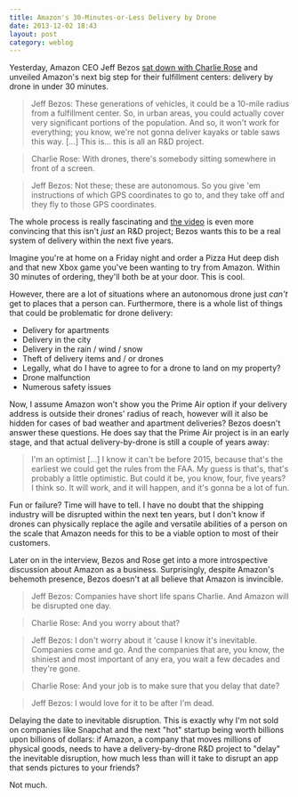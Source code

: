 ```yaml
---
title: Amazon's 30-Minutes-or-Less Delivery by Drone
date: 2013-12-02 18:43
layout: post
category: weblog
---
```

Yesterday, Amazon CEO Jeff Bezos [sat down with Charlie Rose](http://www.cbsnews.com/news/amazons-jeff-bezos-looks-to-the-future/) and unveiled Amazon's next big step for their fulfillment centers: delivery by drone in under 30 minutes.

> Jeff Bezos: These generations of vehicles, it could be a 10-mile radius from a fulfillment center. So, in urban areas, you could actually cover very significant portions of the population. And so, it won't work for everything; you know, we're not gonna deliver kayaks or table saws this way. [...] This is... this is all an R&D project.

> Charlie Rose: With drones, there's somebody sitting somewhere in front of a screen.

> Jeff Bezos: Not these; these are autonomous. So you give 'em instructions of which GPS coordinates to go to, and they take off and they fly to those GPS coordinates.

The whole process is really fascinating and [the video](http://www.youtube.com/watch?v=98BIu9dpwHU) is even more convincing that this isn't _just_ an R&D project; Bezos wants this to be a real system of delivery within the next five years.

Imagine you're at home on a Friday night and order a Pizza Hut deep dish and that new Xbox game you've been wanting to try from Amazon. Within 30 minutes of ordering, they'll both be at your door. This is cool.

However, there are a lot of situations where an autonomous drone just _can't_ get to places that a person can. Furthermore, there is a whole list of things that could be problematic for drone delivery:

- Delivery for apartments
- Delivery in the city
- Delivery in the rain / wind / snow
- Theft of delivery items and / or drones
- Legally, what do I have to agree to for a drone to land on my property?
- Drone malfunction
- Numerous safety issues

Now, I assume Amazon won't show you the Prime Air option if your delivery address is outside their drones' radius of reach, however will it also be hidden for cases of bad weather and apartment deliveries? Bezos doesn't answer these questions. He does say that the Prime Air project is in an early stage, and that actual delivery-by-drone is still a couple of years away:

> I'm an optimist [...] I know it can't be before 2015, because that's the earliest we could get the rules from the FAA. My guess is that's, that's probably a little optimistic. But could it be, you know, four, five years? I think so. It will work, and it will happen, and it's gonna be a lot of fun.

Fun or failure? Time will have to tell. I have no doubt that the shipping industry will be disrupted within the next ten years, but I don't know if drones can physically replace the agile and versatile abilities of a person on the scale that Amazon needs for this to be a viable option to most of their customers.

Later on in the interview, Bezos and Rose get into a more introspective discussion about Amazon as a business. Surprisingly, despite Amazon's behemoth presence, Bezos doesn't at all believe that Amazon is invincible.

> Jeff Bezos: Companies have short life spans Charlie. And Amazon will be disrupted one day.

> Charlie Rose: And you worry about that?

> Jeff Bezos: I don't worry about it 'cause I know it's inevitable. Companies come and go. And the companies that are, you know, the shiniest and most important of any era, you wait a few decades and they're gone.

> Charlie Rose: And your job is to make sure that you delay that date?

> Jeff Bezos: I would love for it to be after I'm dead.

Delaying the date to inevitable disruption. This is exactly why I'm not sold on companies like Snapchat and the next "hot" startup being worth billions upon billions of dollars: if Amazon, a company that moves millions of physical goods, needs to have a delivery-by-drone R&D project to "delay" the inevitable disruption, how much less than will it take to disrupt an app that sends pictures to your friends?

Not much.